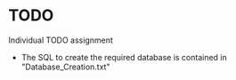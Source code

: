 # TODO
Individual TODO assignment

- The SQL to create the required database is contained in "Database_Creation.txt"